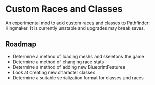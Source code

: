 # Custom Races and Classes
An experimental mod to add custom races and classes to Pathfinder: Kingmaker. It is currently unstable and upgrades may break saves.
## Roadmap
* Determine a method of loading meshs and skeletons the game
* Determine a method of changing race stats
* Determine a method of adding new BlueprintFeatures
* Look at creating new character classes
* Determine a suitable serialization format for classes and races
